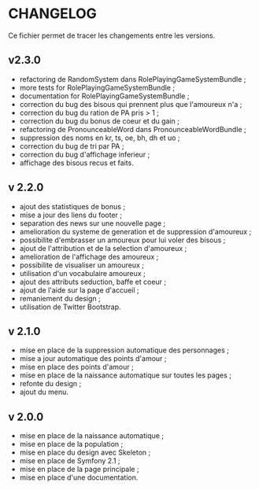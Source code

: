 # CHANGELOG

Ce fichier permet de tracer les changements entre les versions.

## v2.3.0

* refactoring de RandomSystem dans RolePlayingGameSystemBundle ;
* more tests for RolePlayingGameSystemBundle ;
* documentation for RolePlayingGameSystemBundle ;
* correction du bug des bisous qui prennent plus que l'amoureux n'a ;
* correction du bug du ration de PA pris > 1 ;
* correction du bug du bonus de coeur et du gain ;
* refactoring de PronounceableWord dans PronounceableWordBundle ;
* suppression des noms en kr, ts, oe, bh, dh et uo ;
* correction du bug de tri par PA ;
* correction du bug d'affichage inferieur ;
* affichage des bisous recus et faits.

## v 2.2.0

* ajout des statistiques de bonus ;
* mise a jour des liens du footer ;
* separation des news sur une nouvelle page ;
* amelioration du systeme de generation et de suppression d'amoureux ;
* possibilite d'embrasser un amoureux pour lui voler des bisous ;
* ajout de l'attribution et de la selection d'amoureux ;
* amelioration de l'affichage des amoureux ;
* possibilite de visualiser un amoureux ;
* utilisation d'un vocabulaire amoureux ;
* ajout des attributs seduction, baffe et coeur ;
* ajout de l'aide sur la page d'accueil ;
* remaniement du design ;
* utilisation de Twitter Bootstrap.

## v 2.1.0

* mise en place de la suppression automatique des personnages ;
* mise a jour automatique des points d'amour ;
* mise en place des points d'amour ;
* mise en place de la naissance automatique sur toutes les pages ;
* refonte du design ;
* ajout du menu.

## v 2.0.0

* mise en place de la naissance automatique ;
* mise en place de la population ;
* mise en place du design avec Skeleton ;
* mise en place de Symfony 2.1 ;
* mise en place de la page principale ;
* mise en place d'une documentation.
